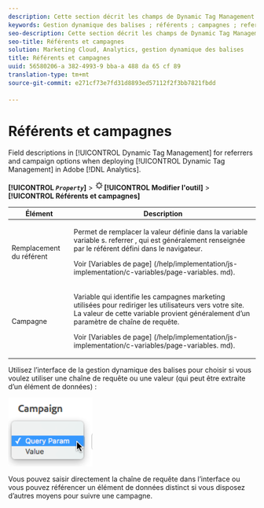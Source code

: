 ```yaml
---
description: Cette section décrit les champs de Dynamic Tag Management pour les options de référent et de campagne lors du déploiement de Dynamic Tag Management dans Adobe Analytics.
keywords: Gestion dynamique des balises ; référents ; campagnes ; referrer override ; variable de campagne ; query param
seo-description: Cette section décrit les champs de Dynamic Tag Management pour les options de référent et de campagne lors du déploiement de Dynamic Tag Management dans Adobe Analytics.
seo-title: Référents et campagnes
solution: Marketing Cloud, Analytics, gestion dynamique des balises
title: Référents et campagnes
uuid: 56580206-a 382-4993-9 bba-a 488 da 65 cf 89
translation-type: tm+mt
source-git-commit: e271cf73e7fd31d8893ed57112f2f3bb7821fbdd

---
```



# Référents et campagnes

Field descriptions in [!UICONTROL Dynamic Tag Management] for referrers and campaign options when deploying [!UICONTROL Dynamic Tag Management] in Adobe [!DNL Analytics].

**[!UICONTROL *`Property`*]** &gt; ![](assets/settings_gear.png)**[!UICONTROL Modifier l'outil]** &gt; **[!UICONTROL Référents et campagnes]**

<table id="table_09AE3BFF0F12442F9C19CD96451F93E4"> 
 <thead> 
  <tr> 
   <th colname="col1" class="entry"> Élément </th> 
   <th colname="col2" class="entry"> Description </th> 
  </tr> 
 </thead>
 <tbody> 
  <tr> 
   <td colname="col1"> Remplacement du référent </td> 
   <td colname="col2"> <p>Permet de remplacer la valeur définie dans la variable <span class="varname"> variable s. referrer</span> , qui est généralement renseignée par le référent défini dans le navigateur. </p> <p>Voir [Variables de page] (/help/implementation/js-implementation/c-variables/page-variables. md). </p> </td> 
  </tr> 
  <tr> 
   <td colname="col1"> Campagne </td> 
   <td colname="col2"> <p>Variable qui identifie les campagnes marketing utilisées pour rediriger les utilisateurs vers votre site. La valeur de cette variable provient généralement d’un paramètre de chaîne de requête. </p> <p>Voir [Variables de page] (/help/implementation/js-implementation/c-variables/page-variables. md). </p> </td> 
  </tr> 
 </tbody> 
</table>

Utilisez l’interface de la gestion dynamique des balises pour choisir si vous voulez utiliser une chaîne de requête ou une valeur (qui peut être extraite d’un élément de données) :

![](assets/dtm-queryparam.png)

Vous pouvez saisir directement la chaîne de requête dans l’interface ou vous pouvez référencer un élément de données distinct si vous disposez d’autres moyens pour suivre une campagne.
